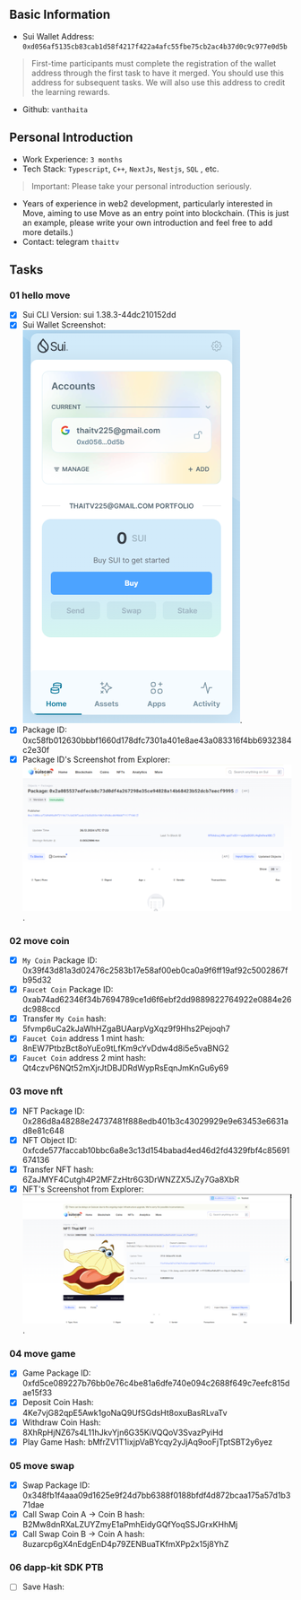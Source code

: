 ## Basic Information
- Sui Wallet Address: `0xd056af5135cb83cab1d58f4217f422a4afc55fbe75cb2ac4b37d0c9c977e0d5b`
> First-time participants must complete the registration of the wallet address through the first task to have it merged. You should use this address for subsequent tasks. We will also use this address to credit the learning rewards.
- Github: `vanthaita`

## Personal Introduction
- Work Experience: `3 months`
- Tech Stack: `Typescript`, `C++`, `NextJs`, `Nestjs`, `SQL` , etc.
> Important: Please take your personal introduction seriously.
- Years of experience in web2 development, particularly interested in Move, aiming to use Move as an entry point into blockchain. (This is just an example, please write your own introduction and feel free to add more details.)
- Contact: telegram `thaittv`

## Tasks

### 01 hello move
- [x] Sui CLI Version: sui 1.38.3-44dc210152dd
- [x] Sui Wallet Screenshot: ![](images/sui-wallet.png).
- [x] Package ID: 0xc58fb012630bbbf1660d178dfc7301a401e8ae43a083316f4bb6932384c2e30f
- [x] Package ID's Screenshot from Explorer: ![](images/sui-scan.png).
<!-- FAUCET COIN ID: 0xfa7b00bd5aa00e617bc59ace8350aa38610ba0c6329736f7f61be5046734e428 -->
### 02 move coin
- [x] `My Coin` Package ID: 0x39f43d81a3d02476c2583b17e58af00eb0ca0a9f6ff19af92c5002867fb95d32
- [x] `Faucet Coin` Package ID: 0xab74ad62346f34b7694789ce1d6f6ebf2dd9889822764922e0884e26dc988ccd
- [x] Transfer `My Coin` hash: 5fvmp6uCa2kJaWhHZgaBUAarpVgXqz9f9Hhs2Pejoqh7
- [x] `Faucet Coin` address 1 mint hash: 8nEW7PtbzBct8oYuEo9tLfKm9cYvDdw4d8i5e5vaBNG2 
- [X] `Faucet Coin` address 2 mint hash: Qt4czvP6NQt52mXjrJtDBJDRdWypRsEqnJmKnGu6y69
### 03 move nft
- [x] NFT Package ID: 0x286d8a48288e24737481f888edb401b3c43029929e9e63453e6631ad8e81c648
- [x] NFT Object ID: 0xfcde577faccab10bbc6a8e3c13d154babad4ed46d2fd4329fbf4c85691674136
- [x] Transfer NFT hash: 6ZaJMYF4Cutgh4P2MFZzHtr6G3DrWNZZX5JZy7Ga8XbR
- [x] NFT's Screenshot from Explorer: ![](images/thai_nft.png).
<!-- GAME_ID: 0x113b34827b1747bccb86bcbe5c58df1a3a5d7b28fe42e6ecb6f132e94767edf1 -->
<!-- ADMIN_ID: 0x5b4da751cdefec2a4fd873d555a57469fc2577c9c569e167d92797dff52fbb86  -->
### 04 move game
- [x] Game Package ID: 0xfd5ce089227b76bb0e76c4be81a6dfe740e094c2688f649c7eefc815dae15f33
- [x] Deposit Coin Hash: 4Ke7vjG82qpE5Awk1goNaQ9UfSGdsHt8oxuBasRLvaTv
- [x] Withdraw Coin Hash: 8XhRpHjNZ67s4L11hJkvYjn6G35KiVQQoV3SvazPyiHd
- [x] Play Game Hash: bMfrZV1T1ixjpVaBYcqy2yJjAq9ooFjTptSBT2y6yez
<!-- MY COIN ID: 0x074fb28557d6594386d1d622437a92b107e28f7c82bd15a0221cc7eb8d02c19b -->
<!-- SWAPPOOL ID: 0x69cb9c8bf136a0da2d99f433be23038db622e235ddaf79d02a7f2b9b7e03b5d6 -->

### 05 move swap
- [X] Swap Package ID: 0x348fb1f4aaa09d1625e9f24d7bb6388f0188bfdf4d872bcaa175a57d1b371dae
- [x] Call Swap Coin A -> Coin B hash: B2Mw8dnRXaLZUYZmyE1aPmhEidyGQfYoqSSJGrxKHhMj
- [x] Call Swap Coin B -> Coin A hash: 8uzarcp6gX4nEdgEnD4p79ZENBuaTKfmXPp2x15j8YhZ

### 06 dapp-kit SDK PTB
- [ ] Save Hash:
